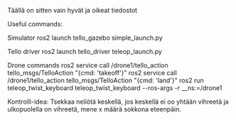 Täällä on sitten vain hyvät ja oikeat tiedostot

Useful commands:

Simulator
ros2 launch tello_gazebo simple_launch.py

Tello driver
ros2 launch tello_driver teleop_launch.py

Drone commands
ros2 service call /drone1/tello_action tello_msgs/TelloAction "{cmd: 'takeoff'}"
ros2 service call /drone1/tello_action tello_msgs/TelloAction "{cmd: 'land'}"
ros2 run teleop_twist_keyboard teleop_twist_keyboard --ros-args -r __ns:=/drone1


Kontrolli-idea:
Tsekkaa neliötä keskellä, jos keskellä ei oo yhtään vihreetä ja ulkopuolella on vihreetä, mene x määrä sokkona eteenpäin.